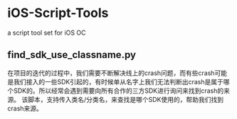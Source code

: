# iOS-Script-Tools
a script tool set for iOS OC

## find_sdk_use_classname.py
在项目的迭代的过程中，我们需要不断解决线上的crash问题，而有些crash可能是我们接入的一些SDK引起的，有时候单从名字上我们无法判断出crash是属于哪个SDK的。所以经常会遇到需要向所有合作的三方SDK进行询问来找到crash的来源。
该脚本，支持传入类名/分类名，来查找是哪个SDK使用的，帮助我们找到crash来源。
